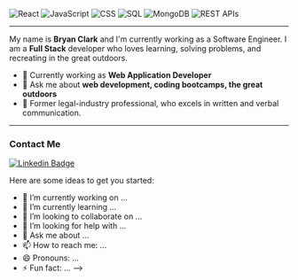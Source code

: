 ![React](https://img.shields.io/badge/React-125+_Hours-9cf)
![JavaScript](https://img.shields.io/badge/JavaScript-500+_Hours-yellow)
![CSS](https://img.shields.io/badge/CSS-50+_Hours-blueviolet)
![SQL](https://img.shields.io/badge/SQL-20+_Hours-informational)
![MongoDB](https://img.shields.io/badge/MongoDB-10+_Hours-brightgreen)
![REST APIs](https://img.shields.io/badge/REST_APIs-20+_Hours-important)

---
My name is **Bryan Clark** and I'm currently working as a Software Engineer. I am a **Full Stack** developer who loves learning, solving problems, and recreating in the great outdoors. 

- 🔭 Currently working as  **Web Application Developer**
- 💬 Ask me about **web development, coding bootcamps, the great outdoors**
- 📃 Former legal-industry professional, who excels in written and verbal communication.

---
### Contact Me
[![Linkedin Badge](https://img.shields.io/badge/-Bryan_Clark-blue?style=flat-square&logo=Linkedin&logoColor=white&link=https://www.linkedin.com/in/bryan-r-clark/)](https://www.linkedin.com/in/bryan-r-clark/)

Here are some ideas to get you started:

- 🔭 I’m currently working on ...
- 🌱 I’m currently learning ...
- 👯 I’m looking to collaborate on ...
- 🤔 I’m looking for help with ...
- 💬 Ask me about ...
- 📫 How to reach me: ...
- 😄 Pronouns: ...
- ⚡ Fun fact: ...
-->
